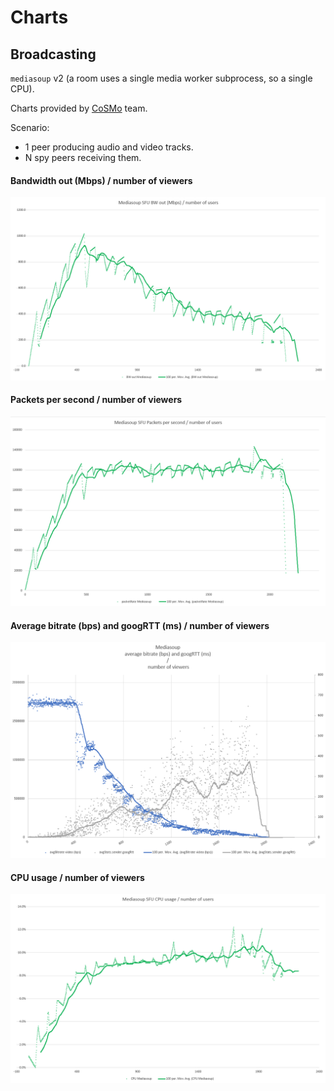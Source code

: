 # Charts


## Broadcasting

`mediasoup` v2 (a room uses a single media worker subprocess, so a single CPU).

Charts provided by [CoSMo](https://www.cosmosoftware.io) team.

Scenario:

* 1 peer producing audio and video tracks.
* N spy peers receiving them.


#### Bandwidth out (Mbps) / number of viewers

![](charts/mediasoup_SFU_BW_out.png)

#### Packets per second / number of viewers

![](charts/mediasoup_SFU_packetspersec.png)

#### Average bitrate (bps) and googRTT (ms) / number of viewers

![](charts/mediasoup_clients_getstats.png)

#### CPU usage / number of viewers

![](charts/mediasoup_SFU_cpu.png)
